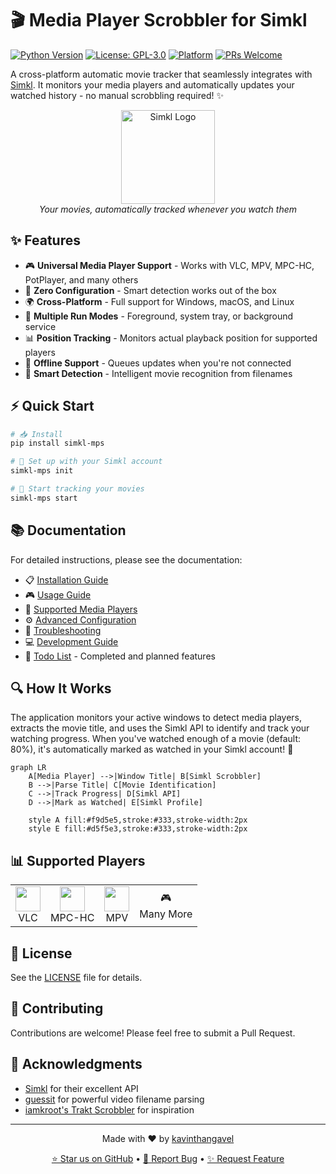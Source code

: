 # 🎬 Media Player Scrobbler for Simkl

[![Python Version](https://img.shields.io/badge/python-3.9%2B-blue.svg)](https://www.python.org/downloads/)
[![License: GPL-3.0](https://img.shields.io/badge/License-GPL%20v3-blue.svg)](https://www.gnu.org/licenses/gpl-3.0)
[![Platform](https://img.shields.io/badge/platform-Windows%20%7C%20macOS%20%7C%20Linux-blue.svg)]()
[![PRs Welcome](https://img.shields.io/badge/PRs-welcome-brightgreen.svg)](CONTRIBUTING.md)

A cross-platform automatic movie tracker that seamlessly integrates with [Simkl](https://simkl.com). It monitors your media players and automatically updates your watched history - no manual scrobbling required! ✨

<div align="center">
  <img src="https://eu.simkl.in/img_blog_2012/logo.png" alt="Simkl Logo" width="150"/>
  <br/>
  <em>Your movies, automatically tracked whenever you watch them</em>
</div>

## ✨ Features

- 🎮 **Universal Media Player Support** - Works with VLC, MPV, MPC-HC, PotPlayer, and many others
- 🚀 **Zero Configuration** - Smart detection works out of the box
- 🌍 **Cross-Platform** - Full support for Windows, macOS, and Linux
- 🔄 **Multiple Run Modes** - Foreground, system tray, or background service
- 📊 **Position Tracking** - Monitors actual playback position for supported players
- 🔌 **Offline Support** - Queues updates when you're not connected
- 🧠 **Smart Detection** - Intelligent movie recognition from filenames

## ⚡ Quick Start

```bash
# 📥 Install
pip install simkl-mps

# 🔑 Set up with your Simkl account
simkl-mps init

# 🚀 Start tracking your movies
simkl-mps start
```

## 📚 Documentation

For detailed instructions, please see the documentation:

- 📋 [Installation Guide](docs/installation.md)
- 🎮 [Usage Guide](docs/usage.md)
- 🎥 [Supported Media Players](docs/media-players.md)
- ⚙️ [Advanced Configuration](docs/configuration.md)
- 🔧 [Troubleshooting](docs/troubleshooting.md)
- 💻 [Development Guide](docs/development.md)
- 📝 [Todo List](docs/todo.md) - Completed and planned features

## 🔍 How It Works

The application monitors your active windows to detect media players, extracts the movie title, and uses the Simkl API to identify and track your watching progress. When you've watched enough of a movie (default: 80%), it's automatically marked as watched in your Simkl account! 🎉

```mermaid
graph LR
    A[Media Player] -->|Window Title| B[Simkl Scrobbler]
    B -->|Parse Title| C[Movie Identification]
    C -->|Track Progress| D[Simkl API]
    D -->|Mark as Watched| E[Simkl Profile]
    
    style A fill:#f9d5e5,stroke:#333,stroke-width:2px
    style E fill:#d5f5e3,stroke:#333,stroke-width:2px
```

## 📊 Supported Players

<div align="center">
  <table>
    <tr>
      <td align="center"><img src="https://upload.wikimedia.org/wikipedia/commons/3/38/VLC_icon.png" width="40px"/><br/>VLC</td>
      <td align="center"><img src="https://upload.wikimedia.org/wikipedia/commons/7/76/Media_Player_Classic_logo.png" width="40px"/><br/>MPC-HC</td>
      <td align="center"><img src="https://upload.wikimedia.org/wikipedia/commons/7/73/Mpv_logo_%28official%29.png" width="40px"/><br/>MPV</td>
      <td align="center">🎮<br/>Many More</td>
    </tr>
  </table>
</div>

## 📄 License

See the [LICENSE](LICENSE) file for details.

## 👥 Contributing

Contributions are welcome! Please feel free to submit a Pull Request.

## 🙏 Acknowledgments

- [Simkl](https://simkl.com) for their excellent API
- [guessit](https://github.com/guessit-io/guessit) for powerful video filename parsing
- [iamkroot's Trakt Scrobbler](https://github.com/iamkroot/trakt-scrobbler/) for inspiration

---

<div align="center">
  <p>Made with ❤️ by <a href="https://github.com/kavinthangavel">kavinthangavel</a></p>
  <p>
    <a href="https://github.com/kavinthangavel/media-player-scrobbler-for-simkl/stargazers">⭐ Star us on GitHub</a> •
    <a href="https://github.com/kavinthangavel/media-player-scrobbler-for-simkl/issues">🐛 Report Bug</a> •
    <a href="https://github.com/kavinthangavel/media-player-scrobbler-for-simkl/issues">✨ Request Feature</a>
  </p>
</div>

